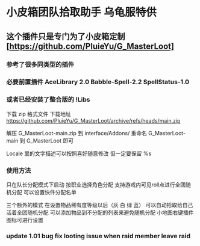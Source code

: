 # 小皮箱团队拾取助手 乌龟服特供
## 这个插件只是专门为了小皮箱定制 [https://github.com/PluieYu/G_MasterLoot]
### 参考了很多同类型的插件
### 必要前置插件 AceLibrary 2.0 Babble-Spell-2.2 SpellStatus-1.0
### 或者已经安装了整合版的 !Libs

下载 zip 格式文件
下载地址 https://github.com/PluieYu/G_MasterLoot/archive/refs/heads/main.zip

解压 G_MasterLoot-main.zip 到 interface/Addons/ 
重命名 G_MasterLoot-main 到 G_MasterLoot 即可

Locale 里的文字描述可以按照喜好随意修改 但一定要保留 %s

### 使用方法
只在队长分配模式下启动
按职业选择角色分配
支持游戏内可见roll点进行全团随机分配
可以设置快件分配名单

三个额外的模式
在设置物品稀有度等级以后（灰 白 绿 蓝）
可以自动拾取给自己活着全团随机分配
可以添加物品到不分配的列表来避免随机分配
小地图右键插件图标可进行设置

### update 1.01 bug fix looting issue when raid member leave raid


